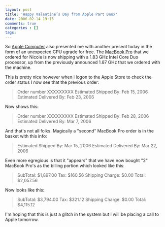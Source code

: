 ```yaml
---
layout: post
title: 'Happy Valentine’s Day from Apple Part Deux'
date: 2006-02-14 19:15
comments: true
categories : []
tags:
---
```

So <a href="http://apple.com">Apple Computer</a> also presented me with another present today in the form of an unexpected CPU ugrade for free. The <a href="http://www.apple.com/macbookpro/">MacBook Pro</a> that we ordered for Nicole is now shipping with a 1.83 GHz Intel Core Duo processor, up from the previously announced 1.67 GHz that we ordered with the machine.

This is pretty nice however when I logon to the Apple Store to check the order status I now see that the previous order:



<blockquote>Order number XXXXXXXXX
Estimated Shipped By: Feb 15, 2006
Estimated Delivered By: Feb 23, 2006</blockquote>



Now shows this:


<blockquote>Order number XXXXXXXXX
Estimated Shipped By: Feb 28, 2006
Estimated Delivered By: Mar 7, 2006</blockquote>



And that's not all folks. Magically a "second" MacBook Pro order is in the basket with this info:


<blockquote>Estimated Shipped By: Mar 15, 2006
Estimated Delivered By: Mar 22, 2006</blockquote>



Even more egregious is that it "appears" that we have now bought "2" MacBook Pro's as the billing portion which looked like this:



<blockquote>SubTotal:  	     $1,897.00
Tax: 	                  $160.56
Shipping Charge: 	$0.00
Total: 	                $2,057.56 </blockquote>



Now looks like this:

<blockquote>
SubTotal:  	     $3,794.00
Tax: 	                  $321.12
Shipping Charge: 	$0.00
Total: 	                $4,115.12 </blockquote>

I'm hoping that this is just a glitch in the system but I will be placing a call to Apple tomorrow.




